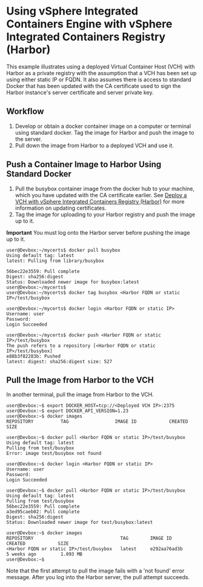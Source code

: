 # Using vSphere Integrated Containers Engine with vSphere Integrated Containers Registry (Harbor)

This example illustrates using a deployed Virtual Container Host (VCH) with Harbor as a private registry with the assumption that a VCH has been set up using either static IP or FQDN.  It also assumes there is access to standard Docker that has been updated with the CA certificate used to sign the Harbor instance's server certificate and server private key.

## Workflow

1. Develop or obtain a docker container image on a computer or terminal using standard docker. Tag the image for Harbor and push the image to the server.
2. Pull down the image from Harbor to a deployed VCH and use it.

## Push a Container Image to Harbor Using Standard Docker

1. Pull the busybox container image from the docker hub to your machine, which you  have updated with the CA certificate earlier. See [Deploy a VCH with vSphere Integrated Containers Registry (Harbor)](../vic_installation/deploy_vch_harbor.html) for more information on updating certificates.
2. Tag the image for uploading to your Harbor registry and push the image up to it. 

**Important** You must log onto the Harbor server before pushing the image up to it.

    user@Devbox:~/mycerts$ docker pull busybox
    Using default tag: latest
    latest: Pulling from library/busybox

    56bec22e3559: Pull complete 
    Digest: sha256:digest
    Status: Downloaded newer image for busybox:latest
    user@Devbox:~/mycerts$ 
    user@Devbox:~/mycerts$ docker tag busybox <Harbor FQDN or static
    IP>/test/busybox

    user@Devbox:~/mycerts$ docker login <Harbor FQDN or static IP>
    Username: user
    Password: 
    Login Succeeded

    user@Devbox:~/mycerts$ docker push <Harbor FQDN or static IP>/test/busybox
    The push refers to a repository [<Harbor FQDN or static IP>/test/busybox]
    e88b3f82283b: Pushed 
    latest: digest: sha256:digest size: 527

## Pull the Image from Harbor to the VCH
In another terminal, pull the image from Harbor to the VCH.

    user@Devbox:~$ export DOCKER_HOST=tcp://<Deployed VCH IP>:2375
    user@Devbox:~$ export DOCKER_API_VERSION=1.23
    user@Devbox:~$ docker images
    REPOSITORY          TAG                 IMAGE ID            CREATED             SIZE

    user@Devbox:~$ docker pull <Harbor FQDN or static IP>/test/busybox
    Using default tag: latest
    Pulling from test/busybox
    Error: image test/busybox not found

    user@Devbox:~$ docker login <Harbor FQDN or static IP>
    Username: user
    Password: 
    Login Succeeded

    user@Devbox:~$ docker pull <Harbor FQDN or static IP>/test/busybox
    Using default tag: latest
    Pulling from test/busybox
    56bec22e3559: Pull complete 
    a3ed95caeb02: Pull complete 
    Digest: sha256:digest
    Status: Downloaded newer image for test/busybox:latest

    user@Devbox:~$ docker images
    REPOSITORY                                TAG        IMAGE ID      CREATED            SIZE
    <Harbor FQDN or static IP>/test/busybox   latest     e292aa76ad3b        5 weeks ago         1.093 MB
    user@Devbox:~$ 

Note that the first attempt to pull the image fails with a 'not found' error message. After you log into the Harbor server, the pull attempt succeeds.